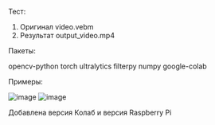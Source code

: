 Тест:
1. Оригинал video.vebm
2. Результат output_video.mp4

Пакеты:

opencv-python torch ultralytics filterpy numpy 
google-colab

Примеры:

![image](https://github.com/user-attachments/assets/f8d864b9-1ebb-40de-89f8-425655e7c8b5)
![image](https://github.com/user-attachments/assets/02d47feb-4b50-437f-b61b-21655a841d86)

Добавлена версия Колаб и версия Raspberry Pi



